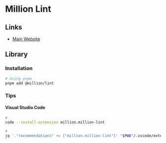 # Million Lint

## Links

- [Main Website](https://million.dev/lint)

<!--
npx @million/lint -h
-->

## Library

### Installation

```sh
# Using pnpm
pnpm add @million/lint
```

### Tips

#### Visual Studio Code

```sh
#
code --install-extension million.million-lint

#
jq '."recommendations" += ["million.million-lint"]' "$PWD"/.vscode/extensions.json | sponge "$PWD"/.vscode/extensions.json
```
